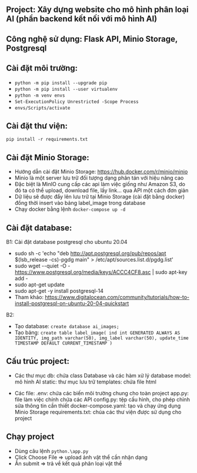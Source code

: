 ## Project: Xây dựng website cho mô hình phân loại AI (phần backend kết nối với mô hình  AI)

## Công nghệ sử dụng: Flask API, Minio Storage, Postgresql

## Cài đặt môi trường:
* `python -m pip install --upgrade pip`
* `python -m pip install --user virtualenv`
* `python -m venv envs`
* `Set-ExecutionPolicy Unrestricted -Scope Process`
* `envs/Scripts/activate`

## Cài đặt thư viện:
`pip install -r requirements.txt`

## Cài đặt Minio Storage:
- Hướng dẫn cài đặt Minio Storage: https://hub.docker.com/r/minio/minio
- Minio là một server lưu trữ đối tượng dạng phân tán với hiệu năng cao
- Đặc biệt là MinIO cung cấp các api làm việc giống như Amazon S3, do đó ta có thể upload, download file, lấy link… 
qua API một cách đơn giản
- Dữ liệu sẽ được đẩy lên lưu trữ tại Minio Storage (cài đặt bằng docker) đồng thời insert vào bảng label_image trong database 
- Chạy docker bằng lệnh `docker-compose up -d`

## Cài đặt database:
B1: Cài đặt database postgresql cho ubuntu 20.04
* sudo sh -c 'echo "deb http://apt.postgresql.org/pub/repos/apt $(lsb_release -cs)-pgdg main" > /etc/apt/sources.list.d/pgdg.list'
* sudo wget --quiet -O - https://www.postgresql.org/media/keys/ACCC4CF8.asc | sudo apt-key add -
* sudo apt-get update
* sudo apt-get -y install postgresql-14
* Tham khảo: https://www.digitalocean.com/community/tutorials/how-to-install-postgresql-on-ubuntu-20-04-quickstart

B2: 
- Tạo database: `create database ai_images;`
- Tạo bảng: `create table label_image(
                 ind int GENERATED ALWAYS AS IDENTITY,
                 img_path varchar(50),
                 img_label varchar(50),
                 update_time TIMESTAMP DEFAULT CURRENT_TIMESTAMP
             )`
 
## Cấu trúc project:
- Các thư mục
db: chứa class Database và các hàm xử lý database
model: mô hình AI
static: thư mục lưu trữ
templates: chứa file html

- Các file:
.env: chứa các biến môi trường chung cho toàn project
app.py: file làm việc chính chứa các API
config.py: tệp cấu hình, cho phép chỉnh sửa thông tin cần thiết
docker-compose.yaml: tạo và chạy ứng dụng Minio Storage
requirements.txt: chúa các thư viện được sử dụng cho project

## Chạy project 
- Dùng câu lệnh `python.\app.py`
- Click Choose File => upload ảnh vật thể cần nhận dạng
- Ấn submit => trả về kết quả phân loại vật thể 







